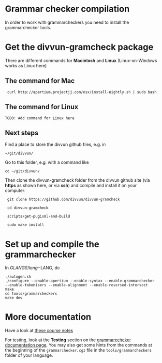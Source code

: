 # Grammar checker compilation

In order to work with grammarcheckers you need to install the grammarchecker tools.

# Get the divvun-gramcheck package

There are different commands for **Macintosh** and **Linux** (Linux-on-Windows works as Linux here)

## The command for **Mac**


```
 curl http://apertium.projectjj.com/osx/install-nightly.sh | sudo bash
```

## The command for **Linux**


```
TODO: Add command for Linux here
```

## Next steps

Find a place to store the divvun github files, e.g. in 

```
~/git/divvun/
```

Go to this folder, e.g. with a command like

```
cd ~/git/divvun/
``` 


Then clone the divvun-gramcheck folder from the divvun github site (via **https** as shown here, or via **ssh**) and compile and install it 
on your computer:

```
 git clone https://github.com/divvun/divvun-gramcheck
 
 cd divvun-gramcheck
 
 scripts/get-pugixml-and-build
 
 sudo make install
``` 

 
# Set up and compile the grammarchecker



In $GLANGS/lang-$LANG, do


```
./autogen.sh
./configure --enable-apertium --enable-syntax --enable-grammarchecker --enable-tokenisers --enable-alignment --enable-reversed-intersect
make
cd tools/grammarcheckers
make dev
```


# More documentation


Have a look at [these course notes](https://gtsvn.uit.no/langtech/trunk/courses/grc/helsinki_2018/notes.txt)


For testing, look at the **Testing** section on the [grammarcehcker documentation page](../Gramm.arCheckerDocumentation.md). You may also get some hints from the commands at the beginning of the `grammarchecker.cg3` file in the `tools/grammarcheckers` folder of your language.
